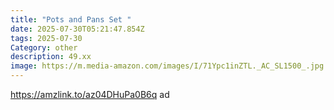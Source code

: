 ```yaml
---
title: "Pots and Pans Set "
date: 2025-07-30T05:21:47.854Z
tags: 2025-07-30
Category: other
description: 49.xx
image: https://m.media-amazon.com/images/I/71Ypc1inZTL._AC_SL1500_.jpg
---
```

https://amzlink.to/az04DHuPa0B6q ad